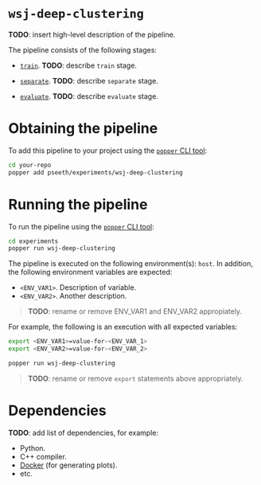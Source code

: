 # `wsj-deep-clustering`

<!--
NOTE TO AUTHORS: replace all the **TODO** marks with your own content.
-->

**TODO**: insert high-level description of the pipeline.

The pipeline consists of the following stages:

  * [`train`](./train.sh). **TODO**: describe `train` stage.

  * [`separate`](./separate.sh). **TODO**: describe `separate` stage.

  * [`evaluate`](./evaluate.sh). **TODO**: describe `evaluate` stage.

# Obtaining the pipeline

To add this pipeline to your project using the
[`popper` CLI tool](https://github.com/systemslab/popper):

```bash
cd your-repo
popper add pseeth/experiments/wsj-deep-clustering
```

# Running the pipeline

To run the pipeline using the
[`popper` CLI tool](https://github.com/systemslab/popper):

```bash
cd experiments
popper run wsj-deep-clustering
```

The pipeline is executed on the following environment(s): `host`. In addition,
the following environment variables are expected:

  * `<ENV_VAR1>`. Description of variable.
  * `<ENV_VAR2>`. Another description.

> **TODO**: rename or remove ENV_VAR1 and ENV_VAR2 appropiately.

For example, the following is an execution with all expected
variables:

```bash
export <ENV_VAR1>=value-for-<ENV_VAR_1>
export <ENV_VAR2>=value-for-<ENV_VAR_2>

popper run wsj-deep-clustering
```

> **TODO**: rename or remove `export` statements above appropriately.

# Dependencies

**TODO**: add list of dependencies, for example:

  * Python.
  * C++ compiler.
  * [Docker](https://docker.com) (for generating plots).
  * etc.
